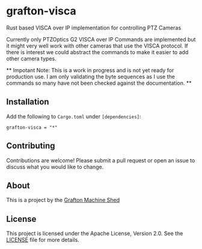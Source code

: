 # grafton-visca

Rust based VISCA over IP implementation for controlling PTZ Cameras

Currently only PTZOptics G2 VISCA over IP Commands are implemented but it might very well work with other cameras that use the VISCA protocol.  If there is interest we could abstract the commands to make it easier to add other camera types.

** Impotant Note: This is a work in progress and is not yet ready for production use. I am only validating the byte sequences as I use the commands so many have not been checked against the documentation. **

## Installation

Add the following to `Cargo.toml` under `[dependencies]`:

```
grafton-visca = "*"
```

## Contributing

Contributions are welcome! Please submit a pull request or open an issue to discuss what you would like to change.

## About

This is a project by the [Grafton Machine Shed](https://www.grafton.ai)

## License

This project is licensed under the Apache License, Version 2.0. See the [LICENSE](LICENSE) file for more details.
